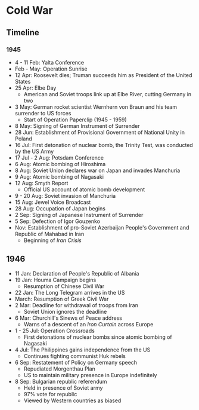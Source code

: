 # Cold War

## Timeline

### 1945

- 4 - 11 Feb: Yalta Conference
- Feb - May: Operation Sunrise
- 12 Apr: Roosevelt dies; Truman succeeds him as President of the United States
- 25 Apr: Elbe Day
  - American and Soviet troops link up at Elbe River, cutting Germany in two
- 3 May: German rocket scientist Wernhern von Braun and his team surrender to US forces
  - Start of Operation Paperclip (1945 - 1959)
- 8 May: Signing of German Instrument of Surrender
- 28 Jun: Establishment of Provisional Government of National Unity in Poland
- 16 Jul: First detonation of nuclear bomb, the Trinity Test, was conducted by the US Army
- 17 Jul - 2 Aug: Potsdam Conference
- 6 Aug: Atomic bombing of Hiroshima
- 8 Aug: Soviet Union declares war on Japan and invades Manchuria
- 9 Aug: Atomic bombing of Nagasaki
- 12 Aug: Smyth Report
  - Official US account of atomic bomb development
- 9 - 20 Aug: Soviet invasion of Manchuria
- 15 Aug: Jewel Voice Broadcast
- 28 Aug: Occupation of Japan begins
- 2 Sep: Signing of Japanese Instrument of Surrender
- 5 Sep: Defection of Igor Gouzenko
- Nov: Establishment of pro-Soviet Azerbaijan People's Government and Republic of Mahabad in Iran
  - Beginning of _Iran Crisis_

## 1946

- 11 Jan: Declaration of People's Republic of Albania
- 19 Jan: Houma Campaign begins
  - Resumption of Chinese Civil War
- 22 Jan: The Long Telegram arrives in the US
- March: Resumption of Greek Civil War
- 2 Mar: Deadline for withdrawal of troops from Iran
  - Soviet Union ignores the deadline
- 6 Mar: Churchill's Sinews of Peace address
  - Warns of a descent of an _Iron Curtain_ across Europe
- 1 - 25 Jul: Operation Crossroads
  - First detonations of nuclear bombs since atomic bombing of Nagasaki
- 4 Jul: The Philippines gains independence from the US
  - Continues fighting communist Huk rebels
- 6 Sep: Restatement of Policy on Germany speech
  - Repudiated Morgenthau Plan
  - US to maintain military presence in Europe indefinitely
- 8 Sep: Bulgarian republic referendum
  - Held in presence of Soviet army
  - 97% vote for republic
  - Viewed by Western countries as biased
